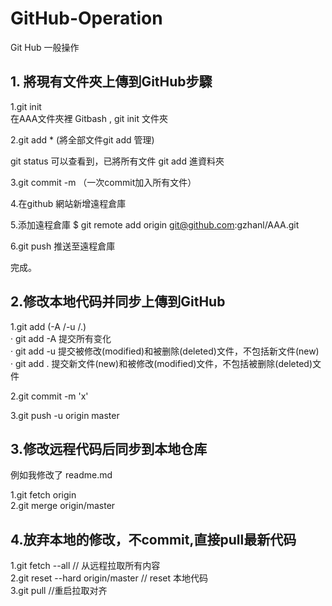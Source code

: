 # GitHub-Operation
Git Hub 一般操作

## 1. 將現有文件夾上傳到GitHub步驟
1.git init   
在AAA文件夾裡 Gitbash , git init 文件夾  


2.git add * (將全部文件git add 管理)

git status 可以查看到，已將所有文件 git add 進資料夾


3.git commit -m （一次commit加入所有文件）

4.在github 網站新增遠程倉庫


5.添加遠程倉庫
$ git remote add origin git@github.com:gzhanl/AAA.git

6.git push 推送至遠程倉庫

完成。


## 2.修改本地代码并同步上傳到GitHub  
1.git add (-A /-u /.)  
· git add -A 提交所有变化   
· git add -u 提交被修改(modified)和被删除(deleted)文件，不包括新文件(new)   
· git add . 提交新文件(new)和被修改(modified)文件，不包括被删除(deleted)文件  

2.git commit -m 'x'

3.git push -u origin master

## 3.修改远程代码后同步到本地仓库

例如我修改了 readme.md

1.git fetch origin  
2.git merge origin/master  

## 4.放弃本地的修改，不commit,直接pull最新代码
1.git fetch --all // 从远程拉取所有内容  
2.git reset --hard origin/master // reset 本地代码    
3.git pull //重启拉取对齐



